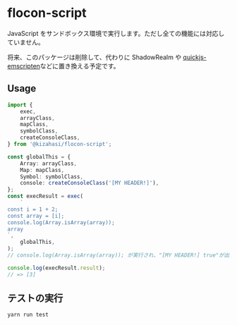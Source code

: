 # flocon-script

JavaScript をサンドボックス環境で実行します。ただし全ての機能には対応していません。

将来、このパッケージは削除して、代わりに ShadowRealm や [quickjs-emscripten](https://github.com/justjake/quickjs-emscripten)などに置き換える予定です。

## Usage

```typescript
import {
    exec,
    arrayClass,
    mapClass,
    symbolClass,
    createConsoleClass,
} from '@kizahasi/flocon-script';

const globalThis = {
    Array: arrayClass,
    Map: mapClass,
    Symbol: symbolClass,
    console: createConsoleClass('[MY HEADER!]'),
};
const execResult = exec(
    `
const i = 1 + 2;
const array = [i];
console.log(Array.isArray(array));
array
`,
    globalThis,
);
// console.log(Array.isArray(array)); が実行され、"[MY HEADER!] true"が出力される

console.log(execResult.result);
// => [3]
```

## テストの実行

`yarn run test`
